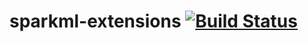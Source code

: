 # sparkml-extensions [![Build Status](https://travis-ci.com/chitralverma/sparkml-extensions.svg?branch=master)](https://travis-ci.com/chitralverma/sparkml-extensions)
